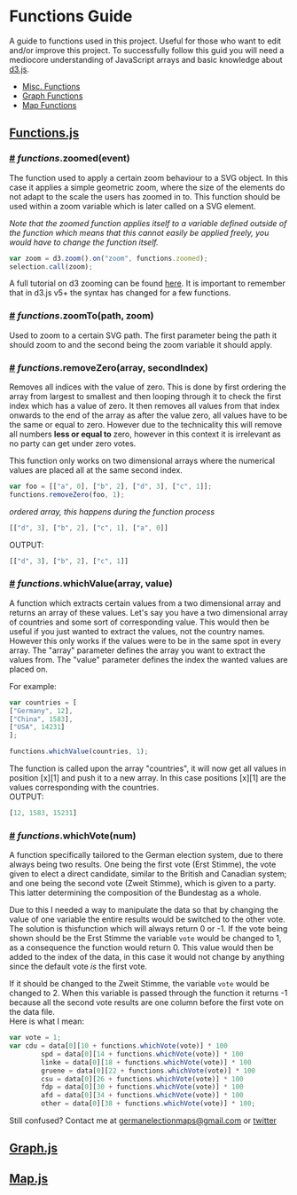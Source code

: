 # Functions Guide
A guide to functions used in this project. Useful for those who want to edit and/or improve this project. To successfully follow this guid you will need a mediocore understanding of JavaScript arrays and basic knowledge about [d3.js](https://d3js.org/).
- [Misc. Functions](#functions)
- [Graph Functions](#graph)
- [Map Functions](#map)

## [Functions.js](script/functions.js) <a name="functions"></a>

### [#](#zoomed) *functions*.zoomed(event)
The function used to apply a certain zoom behaviour to a SVG object. In this case it applies a simple geometric zoom, where the size of the elements do not adapt to the scale the users has zoomed in to.
This function should be used within a zoom variable which is later called on a SVG element.

*Note that the zoomed function applies itself to a variable defined outside of the function which means that this cannot easily be applied freely, you would have to change the function itself.*

<a name="zoomed"></a>
```js
var zoom = d3.zoom().on("zoom", functions.zoomed);
selection.call(zoom);
```

A full tutorial on d3 zooming can be found [here](https://www.freecodecamp.org/news/get-ready-to-zoom-and-pan-like-a-pro-after-reading-this-in-depth-tutorial-5d963b0a153e/). It is important to remember that in d3.js v5+ the syntax has changed for a few functions.


### [#](#zoomTo) *functions*.zoomTo(path, zoom) <a name="zoomTo"></a>
Used to zoom to a certain SVG path. The first parameter being the path it should zoom to and the second being the zoom variable it should apply.


### [#](#remove_zero) *functions*.removeZero(array, secondIndex)
Removes all indices with the value of zero. This is done by first ordering the array from largest to smallest and then looping through it to check the first index which has a value of zero. It then removes all values from that index onwards to the end of the array as after the value zero, all values have to be the same or equal to zero.
However due to the technicality this will remove all numbers **less or equal to** zero, however in this context it is irrelevant as no party can get under zero votes.


This function only works on two dimensional arrays where the numerical values are placed all at the same second index.
<a name="remove_zero"></a>
```js
var foo = [["a", 0], ["b", 2], ["d", 3], ["c", 1]];
functions.removeZero(foo, 1);
```
*ordered array, this happens during the function process*
```js
[["d", 3], ["b", 2], ["c", 1], ["a", 0]]
```
OUTPUT:
```js
[["d", 3], ["b", 2], ["c", 1]]
```


### [#](#which_value) *functions*.whichValue(array, value)
A function which extracts certain values from a two dimensional array and returns an array of these values. Let's say you have a two dimensional array of countries and some sort of corresponding value. This would then be useful if you just wanted to extract the values, not the country names. However this only works if the values were to be in the same spot in every array.
The "array" parameter defines the array you want to extract the values from. The "value" parameter defines the index the wanted values are placed on.


For example:
<a name="which_value"></a>
```js
var countries = [
["Germany", 12],
["China", 1583],
["USA", 14231]
];

functions.whichValue(countries, 1);
```
The function is called upon the array "countries", it will now get all values in position [x][1] and push it to a new array. In this case positions [x][1] are the values corresponding with the countries.<br/>
OUTPUT:
```js
[12, 1583, 15231]
```


### [#](#which_vote) *functions*.whichVote(num)
A function specifically tailored to the German election system, due to there always being two results. One being the first vote (Erst Stimme), the vote given to elect a direct candidate, similar to the British and Canadian system; and one being the second vote (Zweit Stimme), which is given to a party. This latter determining the composition of the Bundestag as a whole.


Due to this I needed a way to manipulate the data so that by changing the value of one variable the entire results would be switched to the other vote. The solution is thisfunction which will always return 0 or -1. If the vote being shown should be the Erst Stimme the variable `vote` would be changed to 1, as a consequence the function would return 0. This value would then be added to the index of the data, in this case it would not change by anything since the default vote *is* the first vote.


If it should be changed to the Zweit Stimme, the variable `vote` would be changed to 2. When this variable is passed through the function it returns -1 because all the second vote results are one column before the first vote on the data file.<br/>
Here is what I mean: 
<a name="which_vote"></a>
```js
var vote = 1;
var cdu = data[0][10 + functions.whichVote(vote)] * 100
        spd = data[0][14 + functions.whichVote(vote)] * 100
        linke = data[0][18 + functions.whichVote(vote)] * 100
        gruene = data[0][22 + functions.whichVote(vote)] * 100
        csu = data[0][26 + functions.whichVote(vote)] * 100
        fdp = data[0][30 + functions.whichVote(vote)] * 100
        afd = data[0][34 + functions.whichVote(vote)] * 100
        other = data[0][38 + functions.whichVote(vote)] * 100;
```
Still confused? Contact me at germanelectionmaps@gmail.com or [twitter]()

## [Graph.js](script/graph.js) <a name="graph"></a>

## [Map.js](script/map.js) <a name="map"></a>
